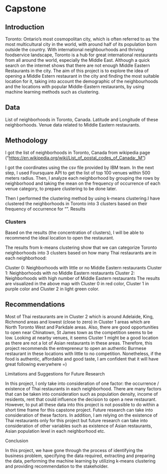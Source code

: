 # Capstone

## Introduction

Toronto: Ontario’s most cosmopolitan city, which is often referred to as ‘the most multicultural city in the world, with around half of its population born outside the country. With international neighbourhoods and thriving foodservice landscape, Toronto is a hub for great international restaurants from all around the world, especially the Middle East. Although a quick search on the internet shows that there are not enough Middle Eastern Restaurants in the city. The aim of this project is to explore the idea of opening a Middle Estern restaurant in the city and finding the most suitable location for it, taking into account the demographic of the neighbourhoods and the locations with popular Middle-Eastern restaurants, by using machine learning methods such as clustering.

## Data

List of neighborhoods in Toronto, Canada.
Latitude and Longitude of these neighborhoods.
Venue data related to Middle Eastern restaurants. 

## Methodology

I got the list of neighborhoods in Toronto, Canada from wikipedia page (“https://en.wikipedia.org/wiki/List_of_postal_codes_of_Canada:_M”)

I got the coordinates using the csv file provided by IBM team. In the next step, I used Foursquare API to get the list of top 100 venues within 500 meters radius. Then, I analyze each neighborhood by grouping the rows by neighborhood and taking the mean on the frequency of occurrence of each venue category, to prepare clustering to be done later.

Then I performed the clustering method by using k-means clustering.I have clustered the neighborhoods in Toronto into 3 clusters based on their frequency of occurrence for “”. 
Results

### Clusters

Based on the results (the concentration of clusters), I will be able to recommend the ideal location to open the restaurant.

The results from k-means clustering show that we can categorize Toronto neighborhoods into 3 clusters based on how many Thai restaurants are in each neighborhood:

Cluster 0: Neighborhoods with little or no Middle Eastern restaurants
Cluster 1: Neighborhoods with no Middle Eastern restaurants
Cluster 2: Neighborhoods with high number of Middle Eastern restaurants
The results are visualized in the above map with Cluster 0 in red color, Cluster 1 in purple color and Cluster 2 in light green color.

## Recommendations

Most of Thai restaurants are in Cluster 2 which is around Adelaide, King, Richmond areas and lowest (close to zero) in Cluster 1 areas which are North Toronto West and Parkdale areas. Also, there are good opportunities to open near Chinatown, St James town as the competition seems to be low. Looking at nearby venues, it seems Cluster 1 might be a good location as there are not a lot of Asian restaurants in these areas. Therefore, this project recommends the entrepreneur to open an authentic Burmese restaurant in these locations with little to no competition. Nonetheless, if the food is authentic, affordable and good taste, I am confident that it will have great following everywhere =)

Limitations and Suggestions for Future Research

In this project, I only take into consideration of one factor: the occurrence / existence of Thai restaurants in each neighborhood. There are many factors that can be taken into consideration such as population density, income of residents, rent that could influence the decision to open a new restaurant. However, to put all these data into this project is not possible to do within a short time frame for this capstone project. Future research can take into consideration of these factors. In addition, I am relying on the existence of Thai restaurants only for this project but future research can take into consideration of other variables such as existence of Asian restaurants, Asian population level in each neighborhood etc.

Conclusion

In this project, we have gone through the process of identifying the business problem, specifying the data required, extracting and preparing the data, performing the machine learning by utilizing k-means clustering and providing recommendation to the stakeholder.
